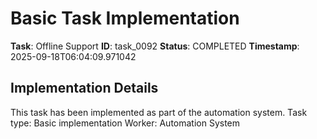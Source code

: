 # Basic Task Implementation

**Task**: Offline Support
**ID**: task_0092
**Status**: COMPLETED
**Timestamp**: 2025-09-18T06:04:09.971042

## Implementation Details

This task has been implemented as part of the automation system.
Task type: Basic implementation
Worker: Automation System
